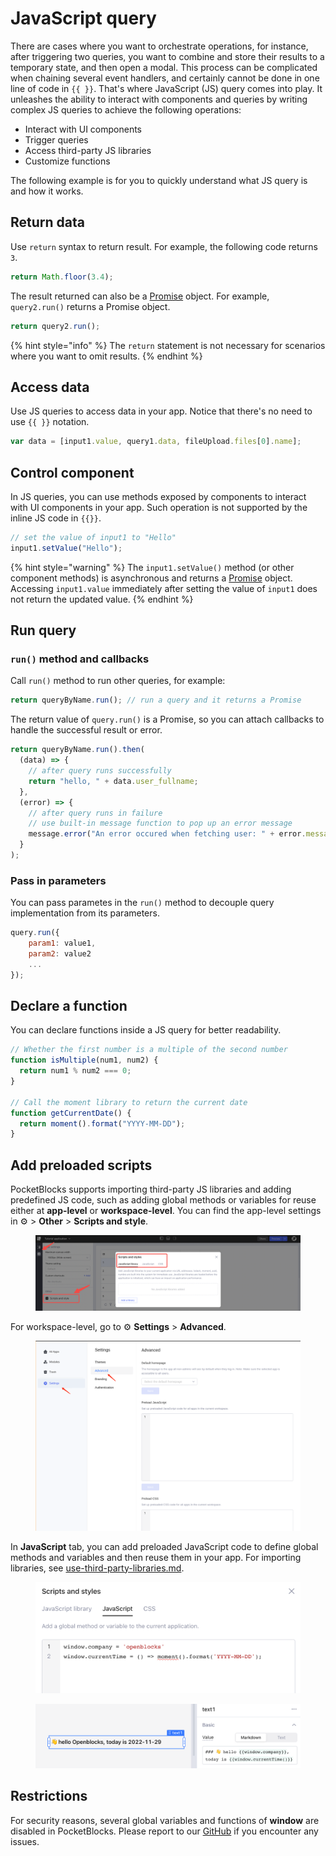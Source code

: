# JavaScript query

There are cases where you want to orchestrate operations, for instance, after triggering two queries, you want to combine and store their results to a temporary state, and then open a modal. This process can be complicated when chaining several event handlers, and certainly cannot be done in one line of code in `{{ }}`. That's where JavaScript (JS) query comes into play. It unleashes the ability to interact with components and queries by writing complex JS queries to achieve the following operations:

- Interact with UI components
- Trigger queries
- Access third-party JS libraries
- Customize functions

The following example is for you to quickly understand what JS query is and how it works.

## Return data

Use `return` syntax to return result. For example, the following code returns `3`.

```javascript
return Math.floor(3.4);
```

The result returned can also be a [Promise](https://developer.mozilla.org/en-US/docs/Web/JavaScript/Reference/Global_Objects/Promise) object. For example, `query2.run()` returns a Promise object.

```javascript
return query2.run();
```

{% hint style="info" %}
The `return` statement is not necessary for scenarios where you want to omit results.
{% endhint %}

## Access data

Use JS queries to access data in your app. Notice that there's no need to use `{{ }}` notation.

```javascript
var data = [input1.value, query1.data, fileUpload.files[0].name];
```

## Control component

In JS queries, you can use methods exposed by components to interact with UI components in your app. Such operation is not supported by the inline JS code in `{{}}`.

```javascript
// set the value of input1 to "Hello"
input1.setValue("Hello");
```

{% hint style="warning" %}
The `input1.setValue()` method (or other component methods) is asynchronous and returns a [Promise](https://developer.mozilla.org/en-US/docs/Web/JavaScript/Reference/Global_Objects/Promise) object. Accessing `input1.value` immediately after setting the value of `input1` does not return the updated value.
{% endhint %}

## Run query

### `run()` method and callbacks

Call `run()` method to run other queries, for example:

```javascript
return queryByName.run(); // run a query and it returns a Promise
```

The return value of `query.run()` is a Promise, so you can attach callbacks to handle the successful result or error.

```javascript
return queryByName.run().then(
  (data) => {
    // after query runs successfully
    return "hello, " + data.user_fullname;
  },
  (error) => {
    // after query runs in failure
    // use built-in message function to pop up an error message
    message.error("An error occured when fetching user: " + error.message);
  }
);
```

### Pass in parameters

You can pass parametes in the `run()` method to decouple query implementation from its parameters.

```javascript
query.run({
    param1: value1,
    param2: value2
    ...
});
```

## Declare a function

You can declare functions inside a JS query for better readability.

```javascript
// Whether the first number is a multiple of the second number
function isMultiple(num1, num2) {
  return num1 % num2 === 0;
}

// Call the moment library to return the current date
function getCurrentDate() {
  return moment().format("YYYY-MM-DD");
}
```

## Add preloaded scripts

PocketBlocks supports importing third-party JS libraries and adding predefined JS code, such as adding global methods or variables for reuse either at **app-level** or **workspace-level**. You can find the app-level settings in ⚙️ > **Other** > **Scripts and style**.

<figure><img src="../../.gitbook/assets/build-apps/write-javascript/javascript-query/01.png" alt=""><figcaption></figcaption></figure>

For workspace-level, go to ⚙️ **Settings** > **Advanced**.

<figure><img src="../../.gitbook/assets/build-apps/write-javascript/javascript-query/02.png" alt=""><figcaption></figcaption></figure>

In **JavaScript** tab, you can add preloaded JavaScript code to define global methods and variables and then reuse them in your app. For importing libraries, see [use-third-party-libraries.md](../use-third-party-libraries.md "mention").

<figure><img src="../../.gitbook/assets/build-apps/write-javascript/javascript-query/03.png" alt=""><figcaption></figcaption></figure>

<figure><img src="../../.gitbook/assets/build-apps/write-javascript/javascript-query/04.png" alt=""><figcaption></figcaption></figure>

## &#x20;Restrictions

For security reasons, several global variables and functions of **window** are disabled in PocketBlocks. Please report to our [GitHub](https://github.com/pedrozadotdev/pocketblocks) if you encounter any issues.

